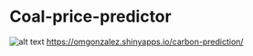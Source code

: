 # Coal-price-predictor

![alt text](https://raw.githubusercontent.com/progamandoconro/carbon-prediction/master/Screenshot%20from%202019-09-16%2000-40-13.png)
                                        https://omgonzalez.shinyapps.io/carbon-prediction/
